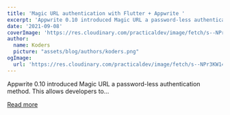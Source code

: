 ```yaml
---
title: 'Magic URL authentication with Flutter + Appwrite '
excerpt: 'Appwrite 0.10 introduced Magic URL a password-less authentication method. This allows developers to...'
date: '2021-09-08'
coverImage: 'https://res.cloudinary.com/practicaldev/image/fetch/s--NPr3KW14--/c_imagga_scale,f_auto,fl_progressive,h_420,q_auto,w_1000/https://dev-to-uploads.s3.amazonaws.com/uploads/articles/9p15djbgfz4swnj7sowf.jpg'
author:
  name: Koders
  picture: "assets/blog/authors/koders.png"
ogImage:
  url: 'https://res.cloudinary.com/practicaldev/image/fetch/s--NPr3KW14--/c_imagga_scale,f_auto,fl_progressive,h_420,q_auto,w_1000/https://dev-to-uploads.s3.amazonaws.com/uploads/articles/9p15djbgfz4swnj7sowf.jpg'
---
```


Appwrite 0.10 introduced Magic URL a password-less authentication method. This allows developers to...

[Read more](https://dev.to/appwrite/magic-url-authentication-with-flutter-appwrite-349g)
